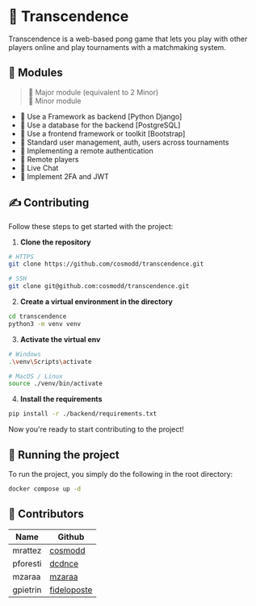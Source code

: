 # 🏓 Transcendence

Transcendence is a web-based pong game that lets you play with other players online and play tournaments with a matchmaking system.

## 🧩 Modules

> 🔶 Major module (equivalent to 2 Minor)\
> 🔹 Minor module

- 🔶 Use a Framework as backend [Python Django]
- 🔹 Use a database for the backend [PostgreSQL]
- 🔹 Use a frontend framework or toolkit [Bootstrap]
- 🔶 Standard user management, auth, users across tournaments
- 🔶 Implementing a remote authentication
- 🔶 Remote players
- 🔶 Live Chat
- 🔶 Implement 2FA and JWT

## ✍️ Contributing

Follow these steps to get started with the project:

1. **Clone the repository**

```sh
# HTTPS
git clone https://github.com/cosmodd/transcendence.git

# SSH
git clone git@github.com:cosmodd/transcendence.git
```

2. **Create a virtual environment in the directory**

```sh
cd transcendence
python3 -m venv venv
```

3. **Activate the virtual env**

```sh
# Windows
.\venv\Scripts\activate

# MacOS / Linux
source ./venv/bin/activate
```

4. **Install the requirements**

```sh
pip install -r ./backend/requirements.txt
```

Now you're ready to start contributing to the project!

## 🚀 Running the project

To run the project, you simply do the following in the root directory:

```sh
docker compose up -d
```

## 👥 Contributors

| Name     | Github                                        |
| -------- | --------------------------------------------- |
| mrattez  | [cosmodd](https://github.com/cosmodd)         |
| pforesti | [dcdnce](https://github.com/dcdnce)           |
| mzaraa   | [mzaraa](https://github.com/mzaraa)           |
| gpietrin | [fideloposte](https://github.com/fideloposte) |
